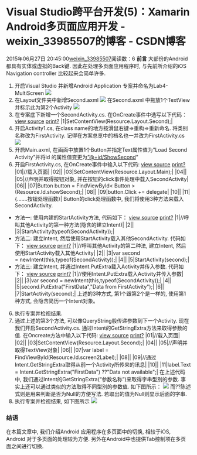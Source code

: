 # Visual Studio跨平台开发(5)：Xamarin Android多页面应用开发 - weixin_33985507的博客 - CSDN博客
2015年06月27日 20:45:00[weixin_33985507](https://me.csdn.net/weixin_33985507)阅读数：6
**前言**
大部份的Android 都具有实体或虚拟的Back键. 因此在处理多页面应用程序时, 与先前所介绍的iOS Navigation controller 比较起来会简单许多.
1. 开启Visual Studio 并新增Android Application 专案并命名为Lab4-MultiScreen
![](https://img-blog.csdn.net/20140303113653546?watermark/2/text/aHR0cDovL2Jsb2cuY3Nkbi5uZXQveGFtYXJpbg==/font/5a6L5L2T/fontsize/400/fill/I0JBQkFCMA==/dissolve/70/gravity/SouthEast)
2. 在Layout文件夹中新增Second.axml
![](https://img-blog.csdn.net/20140303113726406?watermark/2/text/aHR0cDovL2Jsb2cuY3Nkbi5uZXQveGFtYXJpbg==/font/5a6L5L2T/fontsize/400/fill/I0JBQkFCMA==/dissolve/70/gravity/SouthEast)
在Second.axml 中拖放1个TextView并标示此为第2个Activity
![](https://img-blog.csdn.net/20140303113748640?watermark/2/text/aHR0cDovL2Jsb2cuY3Nkbi5uZXQveGFtYXJpbg==/font/5a6L5L2T/fontsize/400/fill/I0JBQkFCMA==/dissolve/70/gravity/SouthEast)
2. 在专案底下新增一个SecondActivity.cs. 在OnCreate事件中选写以下代码：
[view source](http://www.dotblogs.com.tw/taihon64/archive/2013/08/27/115616.aspx#viewSource)
[print](http://www.dotblogs.com.tw/taihon64/archive/2013/08/27/115616.aspx#printSource)[?](http://www.dotblogs.com.tw/taihon64/archive/2013/08/27/115616.aspx#about)
|1|SetContentView(Resource.Layout.Second);|
3. 开启Activity1.cs, 在class name的地方按滑鼠右键=>重构=>重新命名. 将类别名称改为FirstActivity. 记得在方案总览中的档名也一并改为FirstActivity.cs
![](https://img-blog.csdn.net/20140303113819890?watermark/2/text/aHR0cDovL2Jsb2cuY3Nkbi5uZXQveGFtYXJpbg==/font/5a6L5L2T/fontsize/400/fill/I0JBQkFCMA==/dissolve/70/gravity/SouthEast)
4. 开启Main.axml, 在画面中放置1个Button并指定Text属性值为”Load Second Activity”并将id 的属性值变更为[”@+id/ShowSecond](mailto:%E2%80%9D@+id/ShowSecond)”
5. 开启FirstActivity.cs, 在OnCreate事件中输入以下代码:
[view source](http://www.dotblogs.com.tw/taihon64/archive/2013/08/27/115616.aspx#viewSource)
[print](http://www.dotblogs.com.tw/taihon64/archive/2013/08/27/115616.aspx#printSource)[?](http://www.dotblogs.com.tw/taihon64/archive/2013/08/27/115616.aspx#about)
|01|//载入页面|
|02||
|03|SetContentView(Resource.Layout.Main);|
|04||
|05|//声明并取得按钮对象, 并在按钮的click事件处理中载入SecondActivity|
|06||
|07|Button button = FindViewById< Button >(Resource.Id.showSecond);|
|08||
|09|button.Click += delegate|
|10||
|11|{…….按钮处理函数}|
Button的click处理函数中, 我们将使用3种方法来载入SecondActivity.
- 方法一: 使用内建的StartActivity方法, 代码如下：
[view source](http://www.dotblogs.com.tw/taihon64/archive/2013/08/27/115616.aspx#viewSource)
[print](http://www.dotblogs.com.tw/taihon64/archive/2013/08/27/115616.aspx#printSource)[?](http://www.dotblogs.com.tw/taihon64/archive/2013/08/27/115616.aspx#about)
|1|//呼叫其他Activity的第一种方法(隐含的建立Intent)|
|2||
|3|StartActivity(typeof(SecondActivity));|
- 方法二: 建立Intent, 然后使用StartActivity载入其他SecondActivity. 代码如下：
[view source](http://www.dotblogs.com.tw/taihon64/archive/2013/08/27/115616.aspx#viewSource)
[print](http://www.dotblogs.com.tw/taihon64/archive/2013/08/27/115616.aspx#printSource)[?](http://www.dotblogs.com.tw/taihon64/archive/2013/08/27/115616.aspx#about)
|1|//呼叫其他Activity的第二种法, 建立Intent, 然后使用StartActivity载入其他Activity|
|2||
|3|var second = newIntent(this,typeof(SecondActivity));|
|4||
|5|StartActivity(second);|
- 方法三: 建立Intent, 并通过Intent.PutExtra载入Activity并传入参数. 代码如下：
[view source](http://www.dotblogs.com.tw/taihon64/archive/2013/08/27/115616.aspx#viewSource)
[print](http://www.dotblogs.com.tw/taihon64/archive/2013/08/27/115616.aspx#printSource)[?](http://www.dotblogs.com.tw/taihon64/archive/2013/08/27/115616.aspx#about)
|1|//使用Intent.PutExtra载入Activity并传入参数|
|2||
|3|var second = newIntent(this,typeof(SecondActivity));|
|4||
|5|second.PutExtra("FirstData","Data from FirstActivity");|
|6||
|7|StartActivity(second);|
上述的3种方式, 第1个跟第2个是一样的, 使用第1种方式, 会隐含简历一个Intent对象。
6. 执行专案并检视结果.
7. 通过上述的第3个方法, 可以像QueryString般传递参数到下一个Activity. 现在我们开启SecondActivity.cs. 通过Intent的GetStringExtra方法来取得参数的值. 在Oncreate方法中输入以下代码:
[view source](http://www.dotblogs.com.tw/taihon64/archive/2013/08/27/115616.aspx#viewSource)
[print](http://www.dotblogs.com.tw/taihon64/archive/2013/08/27/115616.aspx#printSource)[?](http://www.dotblogs.com.tw/taihon64/archive/2013/08/27/115616.aspx#about)
|01|//载入页面|
|02||
|03|SetContentView(Resource.Layout.Second);|
|04||
|05|//声明并取得TextView对象|
|06||
|07|var label = FindViewById(Resource.Id.screen2Label);|
|08||
|09|//通过Intent.GetStringExtra取得从前一个Activity所传来的讯息|
|10||
|11|label.Text = Intent.GetStringExtra("FirstData") ??"Data not available";|
在上述代码中, 我们通过Intent的GetStringExtra(“参数名称”)来取得字串型別的参数. 事实上还可以通过类似的方法取得不同型別的参数值. 如下图所示：
![](https://img-blog.csdn.net/20140303113912125?watermark/2/text/aHR0cDovL2Jsb2cuY3Nkbi5uZXQveGFtYXJpbg==/font/5a6L5L2T/fontsize/400/fill/I0JBQkFCMA==/dissolve/70/gravity/SouthEast)
而??陈述式则是用来判断是否为Null的方便写法. 若取出的值为Null则显示后面的字串.
8. 执行专案并检视结果, 如下图所示
![](https://img-blog.csdn.net/20140303113931250?watermark/2/text/aHR0cDovL2Jsb2cuY3Nkbi5uZXQveGFtYXJpbg==/font/5a6L5L2T/fontsize/400/fill/I0JBQkFCMA==/dissolve/70/gravity/SouthEast)
### **结语**
在本篇文章中, 我们介绍Android 应用程序在多页面中的切换, 相较于iOS, Android 对于多页面的处理较为方便. 另外在Android中也提供Tab控制项在多页面之间进行切换. 
